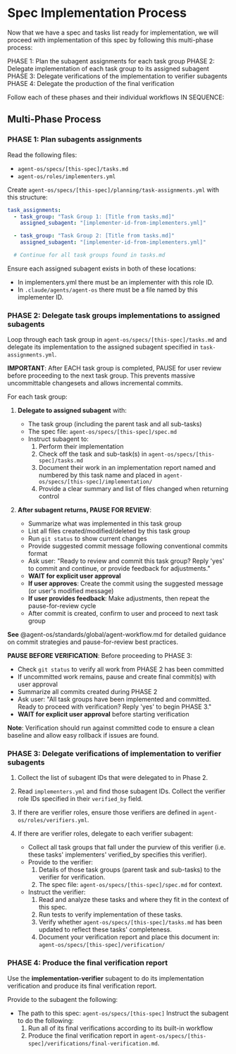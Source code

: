 # Spec Implementation Process

Now that we have a spec and tasks list ready for implementation, we will proceed with implementation of this spec by following this multi-phase process:

PHASE 1: Plan the subagent assignments for each task group
PHASE 2: Delegate implementation of each task group to its assigned subagent
PHASE 3: Delegate verifications of the implementation to verifier subagents
PHASE 4: Delegate the production of the final verification

Follow each of these phases and their individual workflows IN SEQUENCE:

## Multi-Phase Process

### PHASE 1: Plan subagents assignments

Read the following files:
- `agent-os/specs/[this-spec]/tasks.md`
- `agent-os/roles/implementers.yml`

Create `agent-os/specs/[this-spec]/planning/task-assignments.yml` with this structure:

```yaml
task_assignments:
  - task_group: "Task Group 1: [Title from tasks.md]"
    assigned_subagent: "[implementer-id-from-implementers.yml]"

  - task_group: "Task Group 2: [Title from tasks.md]"
    assigned_subagent: "[implementer-id-from-implementers.yml]"

  # Continue for all task groups found in tasks.md
```

Ensure each assigned subagent exists in both of these locations:
- In implementers.yml there must be an implementer with this role ID.
- In `.claude/agents/agent-os` there must be a file named by this implementer ID.

### PHASE 2: Delegate task groups implementations to assigned subagents

Loop through each task group in `agent-os/specs/[this-spec]/tasks.md` and delegate its implementation to the assigned subagent specified in `task-assignments.yml`.

**IMPORTANT**: After EACH task group is completed, PAUSE for user review before proceeding to the next task group. This prevents massive uncommittable changesets and allows incremental commits.

For each task group:

1. **Delegate to assigned subagent** with:
   - The task group (including the parent task and all sub-tasks)
   - The spec file: `agent-os/specs/[this-spec]/spec.md`
   - Instruct subagent to:
     1. Perform their implementation
     2. Check off the task and sub-task(s) in `agent-os/specs/[this-spec]/tasks.md`
     3. Document their work in an implementation report named and numbered by this task name and placed in `agent-os/specs/[this-spec]/implementation/`
     4. Provide a clear summary and list of files changed when returning control

2. **After subagent returns, PAUSE FOR REVIEW**:
   - Summarize what was implemented in this task group
   - List all files created/modified/deleted by this task group
   - Run `git status` to show current changes
   - Provide suggested commit message following conventional commits format
   - Ask user: "Ready to review and commit this task group? Reply 'yes' to commit and continue, or provide feedback for adjustments."
   - **WAIT for explicit user approval**
   - **If user approves**: Create the commit using the suggested message (or user's modified message)
   - **If user provides feedback**: Make adjustments, then repeat the pause-for-review cycle
   - After commit is created, confirm to user and proceed to next task group

**See** @agent-os/standards/global/agent-workflow.md for detailed guidance on commit strategies and pause-for-review best practices.

**PAUSE BEFORE VERIFICATION**: Before proceeding to PHASE 3:
- Check `git status` to verify all work from PHASE 2 has been committed
- If uncommitted work remains, pause and create final commit(s) with user approval
- Summarize all commits created during PHASE 2
- Ask user: "All task groups have been implemented and committed. Ready to proceed with verification? Reply 'yes' to begin PHASE 3."
- **WAIT for explicit user approval** before starting verification

**Note**: Verification should run against committed code to ensure a clean baseline and allow easy rollback if issues are found.

### PHASE 3: Delegate verifications of implementation to verifier subagents

1. Collect the list of subagent IDs that were delegated to in Phase 2.

2. Read `implementers.yml` and find those subagent IDs. Collect the verifier role IDs specified in their `verified_by` field.

3. If there are verifier roles, ensure those verifiers are defined in `agent-os/roles/verifiers.yml`.

4. If there are verifier roles, delegate to each verifier subagent:
   - Collect all task groups that fall under the purview of this verifier (i.e. these tasks' implementers' verified_by specifies this verifier).
   - Provide to the verifier:
     1. Details of those task groups (parent task and sub-tasks) to the verifier for verification.
     2. The spec file: `agent-os/specs/[this-spec]/spec.md` for context.
   - Instruct the verifier:
     1. Read and analyze these tasks and where they fit in the context of this spec.
     2. Run tests to verify implementation of these tasks.
     3. Verify whether `agent-os/specs/[this-spec]/tasks.md` has been updated to reflect these tasks' completeness.
     4. Document your verification report and place this document in: `agent-os/specs/[this-spec]/verification/`

### PHASE 4: Produce the final verification report

Use the **implementation-verifier** subagent to do its implementation verification and produce its final verification report.

Provide to the subagent the following:
- The path to this spec: `agent-os/specs/[this-spec]`
Instruct the subagent to do the following:
  1. Run all of its final verifications according to its built-in workflow
  2. Produce the final verification report in `agent-os/specs/[this-spec]/verifications/final-verification.md`.
